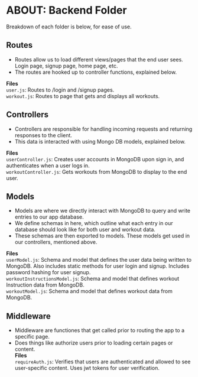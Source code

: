 # ABOUT: Backend Folder
Breakdown of each folder is below, for ease of use.  

## Routes
- Routes allow us to load different views/pages that the end user sees. Login page, signup page, home page, etc.  
- The routes are hooked up to controller functions, explained below.  

**Files**  
`user.js`: Routes to /login and /signup pages.  
`workout.js`: Routes to page that gets and displays all workouts.


## Controllers
- Controllers are responsible for handling incoming requests and returning responses to the client.  
- This data is interacted with using Mongo DB models, explained below.  

**Files**  
`userController.js`: Creates user accounts in MongoDB upon sign in, and authenticates when a user logs in.  
`workoutController.js`: Gets workouts from MongoDB to display to the end user.


## Models
- Models are where we directly interact with MongoDB to query and write entries to our app database.  
- We define schemas in here, which outline what each entry in our database should look like for both user and workout data.  
- These schemas are then exported to models. These models get used in our controllers, mentioned above.  

**Files**  
`userModel.js`: Schema and model that defines the user data being written to MongoDB. Also includes static methods for user login and signup. Includes password hashing for user signup.  
`workoutInstructionsModel.js`: Schema and model that defines workout Instruction data from MongoDB.  
`workoutModel.js`: Schema and model that defines workout data from MongoDB.


## Middleware
- Middleware are functiones that get called prior to routing the app to a specific page.  
- Does things like authorize users prior to loading certain pages or content.  
**Files**  
`requireAuth.js`: Verifies that users are authenticated and allowed to see user-specific content. Uses jwt tokens for user verification.
